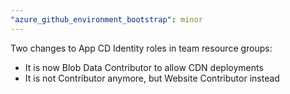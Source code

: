 ```yaml
---
"azure_github_environment_bootstrap": minor
---
```


Two changes to App CD Identity roles in team resource groups:

- It is now Blob Data Contributor to allow CDN deployments
- It is not Contributor anymore, but Website Contributor instead

